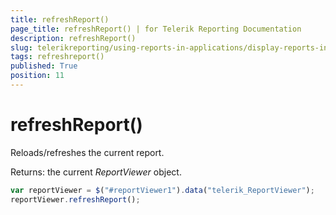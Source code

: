 ```yaml
---
title: refreshReport()
page_title: refreshReport() | for Telerik Reporting Documentation
description: refreshReport()
slug: telerikreporting/using-reports-in-applications/display-reports-in-applications/web-application/html5-report-viewer/api-reference/reportviewer/methods/refreshreport()
tags: refreshreport()
published: True
position: 11
---
```


# refreshReport()

Reloads/refreshes the current report.

Returns: the current *ReportViewer* object.

    
````js
var reportViewer = $("#reportViewer1").data("telerik_ReportViewer");
reportViewer.refreshReport();
````

